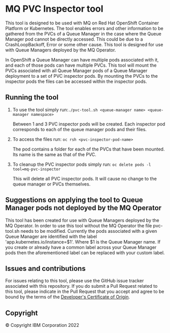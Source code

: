 # MQ PVC Inspector tool

This tool is designed to be used with MQ on Red Hat OpenShift Container Platform or Kubernetes.
The tool enables errors and other information to be gathered from the PVCs of a Queue Manager in the case where the Queue Manager pod cannot be directly accessed.
This could be due to a CrashLoopBackoff, Error or some other cause. This tool is designed for use with Queue Managers deployed by the MQ Operator.

In OpenShift a Queue Manager can have multiple pods associated with it, and each of those pods can have multiple PVCs.
This tool will mount the PVCs associated with all Queue Manager pods of a Queue Manager deployment to a set of PVC inspector pods.
By mounting the PVCs to the inspector pods the files can be accessed within the inspector pods.


## Running the tool

1. To use the tool simply run:`./pvc-tool.sh <queue-manager name> <queue-manager namespace>`

    Between 1 and 3 PVC inspector pods will be created.
    Each inspector pod corresponds to each of the queue manager pods and their files.

1. To access the files run: 
`oc rsh <pvc-inspector-pod-name>`

    The pod contains a folder for each of the PVCs that have been mounted.
    Its name is the same as that of the PVC.

1. To cleanup the PVC inspector pods simply run:
`oc delete pods -l tool=mq-pvc-inspector`

    This will delete all PVC inspector pods. It will cause no change to the queue manager or PVCs themselves.

## Suggestions on applying the tool to Queue Manager pods not deployed by the MQ Operator

This tool has been created for use with Queue Managers deployed by the MQ Operator. In order to use this tool without the MQ Operator the file pvc-tool.sh needs to be modified. Currently the pods associated with a given Queue Manager are identified with the label 'app.kubernetes.io/instance=$1'. Where $1 is the Queue Manager name. If you create or already have a common label across your Queue Manager pods then the aforementioned label can be replaced with your custom label. 

## Issues and contributions

For issues relating to this tool, please use the GitHub issue tracker associated with this repository. If you do submit a Pull Request related to this tool, please indicate in the Pull Request that you accept and agree to be bound by the terms of the [Developer's Certificate of Origin](DCO1.1.txt).

## Copyright

© Copyright IBM Corporation 2022